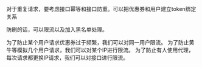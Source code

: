 对于重复请求，要考虑接口幂等和接口防重。可以把优惠券和用户建立token绑定关系

防刷的话，可以限流以及加入黑名单处理。

为了防止某个用户请求优惠券过于频繁，我们可以对同一用户限流。
为了防止黄牛等模拟几个用户请求，我们可以对某个IP进行限流。
为了防止有人使用代理，每次请求都更换IP请求，我们可以对接口进行限流。
